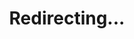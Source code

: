 ---
title: Redirecting...
layout: redirect
sitemap: false
permalink: /participants/United_Kingdom
redirect_to: /participants/GBR/
---